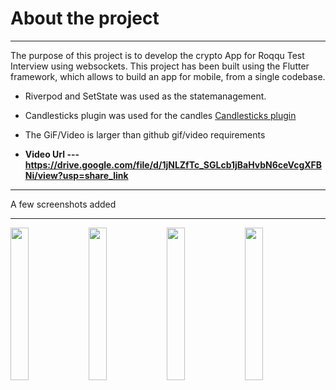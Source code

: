 # About the project
<hr></hr>

The purpose of this project is to develop the crypto App for Roqqu Test Interview using websockets. This project has been built using the Flutter framework, which allows to build an app for mobile, from a single codebase.

- Riverpod and SetState was used as the statemanagement.
- Candlesticks plugin was used for the candles [Candlesticks plugin](https://pub.dev/packages/candlesticks)

- The GiF/Video is larger than github gif/video requirements
- <b>Video Url --- </b> [<b>https://drive.google.com/file/d/1jNLZfTc_SGLcb1jBaHvbN6ceVcgXFBNi/view?usp=share_link</b>](https://drive.google.com/file/d/1jNLZfTc_SGLcb1jBaHvbN6ceVcgXFBNi/view?usp=share_link) 


<hr></hr>


A few screenshots added
<hr></hr>

<img src="https://github.com/clembabs/roqqu-binance/assets/49677898/4ffecea6-b40c-40ad-89e8-ed7d2541ad82" width="24%" height="25%"/>

<img src="https://github.com/clembabs/roqqu-binance/assets/49677898/cc2124e1-29b6-4689-999e-22dae60bc43d" width="24%" height="25%"/>

<img src="https://github.com/clembabs/roqqu-binance/assets/49677898/7dc455b2-e993-413e-894a-7ee8ea007b43" width="24%" height="25%"/>

<img src="https://github.com/clembabs/roqqu-binance/assets/49677898/aace55d8-969f-46e0-8333-646f824fd8f4" width="24%" height="25%"/>

<!-- ![Simulator Screen Shot - iPhone 14 Pro Max - 2023-06-08 at 11 59 36](https://github.com/clembabs/roqqu-binance/assets/49677898/4ffecea6-b40c-40ad-89e8-ed7d2541ad82)

![Simulator Screen Shot - iPhone 14 Pro Max - 2023-06-08 at 11 58 43](https://github.com/clembabs/roqqu-binance/assets/49677898/cc2124e1-29b6-4689-999e-22dae60bc43d)

![Simulator Screen Shot - iPhone 14 Pro Max - 2023-06-08 at 11 59 10](https://github.com/clembabs/roqqu-binance/assets/49677898/7dc455b2-e993-413e-894a-7ee8ea007b43)

![Simulator Screen Shot - iPhone 14 Pro Max - 2023-06-08 at 12 00 41](https://github.com/clembabs/roqqu-binance/assets/49677898/aace55d8-969f-46e0-8333-646f824fd8f4) -->



<!-- ## Getting Started

This project is a starting point for a Flutter application.

A few resources to get you started if this is your first Flutter project:

- [Lab: Write your first Flutter app](https://docs.flutter.dev/get-started/codelab)
- [Cookbook: Useful Flutter samples](https://docs.flutter.dev/cookbook)

For help getting started with Flutter development, view the
[online documentation](https://docs.flutter.dev/), which offers tutorials,
samples, guidance on mobile development, and a full API reference. -->

